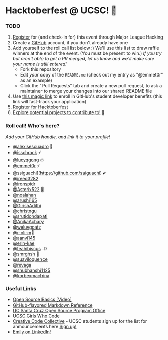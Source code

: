 # Hacktoberfest @ UCSC! 👻

### TODO
1. [Register](https://events.mlh.io/events/11767-hacktoberfest-ucsc) for (and check-in for) this event through Major League Hacking
2. Create a [GitHub](http://www.github.com) account, if you don't already have one
3. Add yourself to the roll call list below :) We'll use this list to draw raffle winners at the end of the event. (You must be present to win.) _If you try but aren't able to get a PR merged, let us know and we'll make sure your name is still entered!_
   - Fork this repository
   - Edit *your* copy of the `README.me` (check out my entry as "@emmet0r" as an example)
   - Click the "Pull Requests" tab and create a new pull request, to ask a maintainer to merge your changes into our shared README file
5. Use [this magic link](https://education.github.com/discount_requests/application?utm_source=2024-10-09-UCSC-HACKTOBERFEST) to enroll in GitHub's student developer benefits (this link will fast-track your application)
6. [Register for Hacktoberfest](https://hacktoberfest.com/register/)
7. [Explore potential projects to contribute to!](https://github.com/topics/hacktoberfest) 💖

### Roll call! Who's here?
_Add your GitHub handle, and link it to your profile!_

- [@alexisescuadro](https://github.com/alexisescuadro) 🌺
- [@isschrack](https://github.com/isschrack) ⚡
- [@lucyqgong](https://github.com/lucyqgong) 🔥
- [@emmet0r](https://github.com/emmet0r) ⚡
- @ssiguachi](https://github.com/ssiguachi) 💕
- [@ireed3282](https://github.com/ireed3282) 
- [@ironspidr](https://github.com/Ironspidr/) 
- [@Asterix522](https://github.com/Asterix522) 💃
- [@noalahan](https://github.com/noalahan)
- [@arushi165](https://github.com/arushi165) 
- [@GirishAdithi](https://github.com/GirishAdithi) 
- [@christngu](https://github.com/christngu)
- [@srutidondapati](https://github.com/srutidondapati)
- [@AnikaAchary](https://github.com/AnikaAchary)
- [@weluvgoatz](https://github.com/weluvgoatz)
- [@r-oli-m](https://github.com/r-oli-m)🐷
- [@aanvi145](https://github.com/aanvi145)
- [@erin-kae](https://github.com/erin-kae)
- [@teahibiscus](https://github.com/teahibiscus) :D
- [@smrghsh](https://github.com/smrghsh) 🐒
- [@suaviloquence](https://github.com/suaviloquence)
- [@revaga](https://github.com/revaga)
- [@shubhanshi1125](https://github.com/shubhanshi1125)
- [@korbexmachina](https://github.com/korbexmachina)

### Useful Links
- [Open Source Basics [Video]](https://www.youtube.com/watch?v=upxUAI-fAtE)
- [GitHub-flavored Markdown Reference](https://docs.github.com/en/get-started/writing-on-github/getting-started-with-writing-and-formatting-on-github/basic-writing-and-formatting-syntax)
- [UC Santa Cruz Open Source Program Office](https://ucsc-ospo.github.io)
- [UCSC Girls Who Code](https://ucsc-gwc.club/)
- [Creative Code Collective](https://creativecodecollective.github.io/) - UCSC students sign up for the list for anmouncements here [Sign up!](https://forms.gle/VuKfbhHroVDbP4HL6)
- [Emily on LinkedIn!](https://www.linkedin.com/in/emilymarielovell/)



